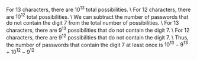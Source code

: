 For 13 characters, there are $10^{13}$ total possibilities. \\
For 12 characters, there are $10^{12}$ total possibilities. \\
We can subtract the number of passwords that do not contain the digit 7 from the total number of possibilities. \\
For 13 characters, there are $9^{13}$ possibilities that do not contain the digit 7. \\
For 12 characters, there are $9^{12}$ possibilities that do not contain the digit 7. \\
Thus, the number of passwords that contain the digit 7 at least once is $10^{13} - 9^{13} + 10^{12} - 9^{12}$

